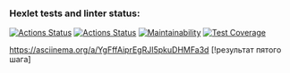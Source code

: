 ### Hexlet tests and linter status:
[![Actions Status](https://github.com/DaniyarMashayev/java-project-71/actions/workflows/hexlet-check.yml/badge.svg)](https://github.com/DaniyarMashayev/java-project-71/actions)
[![Actions Status](https://github.com/DaniyarMashayev/java-project-71/actions/workflows/main.yml/badge.svg)](https://github.com/DaniyarMashayev/java-project-71/actions)
[![Maintainability](https://api.codeclimate.com/v1/badges/b98d07ff9c959859938e/maintainability)](https://codeclimate.com/github/DaniyarMashayev/java-project-71/maintainability)
[![Test Coverage](https://api.codeclimate.com/v1/badges/b98d07ff9c959859938e/test_coverage)](https://codeclimate.com/github/DaniyarMashayev/java-project-71/test_coverage)


https://asciinema.org/a/YgFffAiprEgRJI5pkuDHMFa3d                [!результат пятого шага] 

